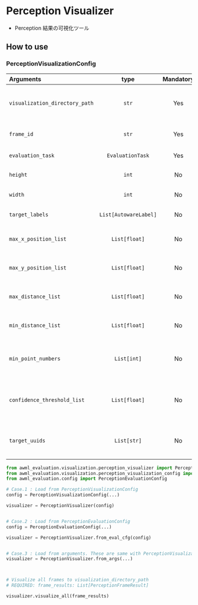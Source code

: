 # Perception Visualizer

- Perception 結果の可視化ツール

## How to use

### PerceptionVisualizationConfig

| Arguments                      |         type          | Mandatory | Description                             |
| :----------------------------- | :-------------------: | :-------: | :-------------------------------------- |
| `visualization_directory_path` |         `str`         |    Yes    | 可視化結果の保存ディレクトリのパス      |
| `frame_id`                     |         `str`         |    Yes    | Frame ID (`base_link` or `map`)         |
| `evaluation_task`              |   `EvaluationTask`    |    Yes    | Perception 評価タスク                   |
| `height`                       |         `int`         |    No     | 可視化画像の height                     |
| `width`                        |         `int`         |    No     | 可視化画像の width                      |
| `target_labels`                | `List[AutowareLabel]` |    No     | 評価対象ラベル                          |
| `max_x_position_list`          |     `List[float]`     |    No     | 評価対象領域の最大 x 位置               |
| `max_y_position_list`          |     `List[float]`     |    No     | 評価対象領域の最大 y 位置               |
| `max_distance_list`            |     `List[float]`     |    No     | 評価対象領域の最大距離                  |
| `min_distance_list`            |     `List[float]`     |    No     | 評価対象領域の最小距離                  |
| `min_point_numbers`            |      `List[int]`      |    No     | 評価対象オブジェクト box 内の最小点群数 |
| `confidence_threshold_list`    |     `List[float]`     |    No     | 評価対象オブジェクトの confidence 閾値  |
| `target_uuids`                 |      `List[str]`      |    No     | 評価対象オブジェクトの GT の uuid       |

```python
from awml_evaluation.visualization.perception_visualizer import PerceptionVisualizer
from awml_evaluation.visualization.perception_visualization_config import PerceptionVisualizationConfig
from awml_evaluation.config import PerceptionEvaluationConfig

# Case.1 : Load from PerceptionVisualizationConfig
config = PerceptionVisualizationConfig(...)

visualizer = PerceptionVisualizer(config)


# Case.2 : Load from PerceptionEvaluationConfig
config = PerceptionEvaluationConfig(...)

visualizer = PerceptionVisualizer.from_eval_cfg(config)


# Case.3 : Load from arguments. These are same with PerceptionVisualizationConfig's
visualizer = PerceptionVisualizer.from_args(...)



# Visualize all frames to visualization_directory_path
# REQUIRED: frame_results: List[PerceptionFrameResult]

visualizer.visualize_all(frame_results)
```
